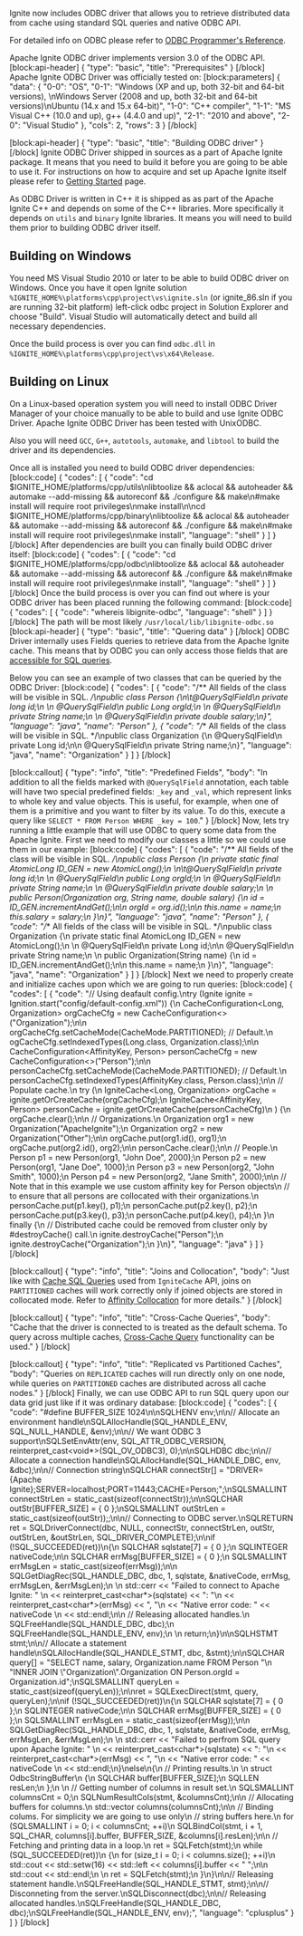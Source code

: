 Ignite now includes ODBC driver that allows you to retrieve distributed data from cache using standard SQL queries and native ODBC API.

For detailed info on ODBC please refer to [ODBC Programmer's Reference](https://msdn.microsoft.com/en-us/library/ms714177.aspx).

Apache Ignite ODBC driver implements version 3.0 of the ODBC API.
[block:api-header]
{
  "type": "basic",
  "title": "Prerequisites"
}
[/block]
Apache Ignite ODBC Driver was officially tested on:
[block:parameters]
{
  "data": {
    "0-0": "OS",
    "0-1": "Windows (XP and up, both 32-bit and 64-bit versions), \nWindows Server (2008 and up, both 32-bit and 64-bit versions)\nUbuntu (14.x and 15.x 64-bit)",
    "1-0": "C++ compiler",
    "1-1": "MS Visual C++ (10.0 and up), g++ (4.4.0 and up)",
    "2-1": "2010 and above",
    "2-0": "Visual Studio"
  },
  "cols": 2,
  "rows": 3
}
[/block]

[block:api-header]
{
  "type": "basic",
  "title": "Building ODBC driver"
}
[/block]
Ignite ODBC Driver shipped in sources as a part of Apache Ignite package. It means that you need to build it before you are going to be able to use it. For instructions on how to acquire and set up Apache Ignite itself please refer to [Getting Started](doc:getting-started) page.

As ODBC Driver is written in C++ it is shipped as as part of the Apache Ignite C++ and depends on some of the C++ libraries. More specifically it depends on `utils` and `binary` Ignite libraries. It means you will need to build them prior to building ODBC driver itself.

## Building on Windows
You need MS Visual Studio 2010 or later to be able to build ODBC driver on Windows. Once you have it open Ignite solution `%IGNITE_HOME%\platforms\cpp\project\vs\ignite.sln` (or ignite_86.sln if you are running 32-bit platform) left-click odbc project in Solution Explorer and choose "Build". Visual Studio will automatically detect and build all necessary dependencies.

Once the build process is over you can find `odbc.dll` in `%IGNITE_HOME%\platforms\cpp\project\vs\x64\Release`.

## Building on Linux
On a Linux-based operation system you will need to install ODBC Driver Manager of your choice manually to be able to build and use Ignite ODBC Driver. Apache Ignite ODBC Driver has been tested with UnixODBC.

Also you will need `GCC`, `G++`, `autotools`, `automake`, and `libtool` to build the driver and its dependencies.

Once all is installed you need to build ODBC driver dependencies:
[block:code]
{
  "codes": [
    {
      "code": "cd $IGNITE_HOME/platforms/cpp/utils\nlibtoolize && aclocal && autoheader && automake --add-missing && autoreconf && ./configure && make\n#make install will require root privileges\nmake install\n\ncd $IGNITE_HOME/platforms/cpp/binary\nlibtoolize && aclocal && autoheader && automake --add-missing && autoreconf && ./configure && make\n#make install will require root privileges\nmake install",
      "language": "shell"
    }
  ]
}
[/block]
After dependencies are built you can finally build ODBC driver itself:
[block:code]
{
  "codes": [
    {
      "code": "cd $IGNITE_HOME/platforms/cpp/odbc\nlibtoolize && aclocal && autoheader && automake --add-missing && autoreconf && ./configure && make\n#make install will require root privileges\nmake install",
      "language": "shell"
    }
  ]
}
[/block]
Once the build process is over you can find out where is your ODBC driver has been placed running the following command:
[block:code]
{
  "codes": [
    {
      "code": "whereis libignite-odbc",
      "language": "shell"
    }
  ]
}
[/block]
The path will be most likely `/usr/local/lib/libignite-odbc.so`
[block:api-header]
{
  "type": "basic",
  "title": "Quering data"
}
[/block]
ODBC Driver internally uses Fields queries to retrieve data from the Apache Ignite cache. This means that by ODBC you can only access those fields that are [accessible for SQL queries](/docs/sql-queries#section-making-fields-visible-for-sql-queries).

Below you can see an example of two classes that can be queried by the ODBC Driver:
[block:code]
{
  "codes": [
    {
      "code": "/** All fields of the class will be visible in SQL. */\npublic class Person {\n\t@QuerySqlField\n  private long id;\n  \n  @QuerySqlField\n  public Long orgId;\n  \n  @QuerySqlField\n  private String name;\n  \n  @QuerySqlField\n  private double salary;\n}",
      "language": "java",
      "name": "Person"
    },
    {
      "code": "/** All fields of the class will be visible in SQL. */\npublic class Organization {\n  @QuerySqlField\n  private Long id;\n\n  @QuerySqlField\n  private String name;\n}",
      "language": "java",
      "name": "Organization"
    }
  ]
}
[/block]

[block:callout]
{
  "type": "info",
  "title": "Predefined Fields",
  "body": "In addition to all the fields marked with `@QuerySqlField` annotation, each table will have two special predefined fields: `_key` and `_val`, which represent links to whole key and value objects. This is useful, for example, when one of them is a primitive and you want to filter by its value. To do this, execute a query like `SELECT * FROM Person WHERE _key = 100`."
}
[/block]
Now, lets try running a little example that will use ODBC to query some data from the Apache Ignite. First we need to modify our classes a little so we could use them in our example:
[block:code]
{
  "codes": [
    {
      "code": "/** All fields of the class will be visible in SQL. */\npublic class Person {\n  private static final AtomicLong ID_GEN = new AtomicLong();\n  \n\t@QuerySqlField\n  private long id;\n  \n  @QuerySqlField\n  public Long orgId;\n  \n  @QuerySqlField\n  private String name;\n  \n  @QuerySqlField\n  private double salary;\n  \n  public Person(Organization org, String name, double salary) {\n    id = ID_GEN.incrementAndGet();\n\n    orgId = org.id();\n\n    this.name = name;\n    this.salary = salary;\n  }\n}",
      "language": "java",
      "name": "Person"
    },
    {
      "code": "/** All fields of the class will be visible in SQL. */\npublic class Organization {\n  private static final AtomicLong ID_GEN = new AtomicLong();\n  \n  @QuerySqlField\n  private Long id;\n\n  @QuerySqlField\n  private String name;\n  \n  public Organization(String name) {\n    id = ID_GEN.incrementAndGet();\n\n    this.name = name;\n  }\n}",
      "language": "java",
      "name": "Organization"
    }
  ]
}
[/block]
Next we need to properly create and initialize caches upon which we are going to run queries:
[block:code]
{
  "codes": [
    {
      "code": "// Using deafault config.\ntry (Ignite ignite = Ignition.start(\"config/default-config.xml\")) {\n  CacheConfiguration<Long, Organization> orgCacheCfg = new CacheConfiguration<>(\"Organization\");\n\n  orgCacheCfg.setCacheMode(CacheMode.PARTITIONED); // Default.\n  ogCacheCfg.setIndexedTypes(Long.class, Organization.class);\n\n  CacheConfiguration<AffinityKey<Long>, Person> personCacheCfg = new CacheConfiguration<>(\"Person\");\n\n  personCacheCfg.setCacheMode(CacheMode.PARTITIONED); // Default.\n  personCacheCfg.setIndexedTypes(AffinityKey.class, Person.class);\n\n  // Populate cache.\n  try (\n    IgniteCache<Long, Organization> orgCache = ignite.getOrCreateCache(orgCacheCfg);\n    IgniteCache<AffinityKey<Long>, Person> personCache = ignite.getOrCreateCache(personCacheCfg)\n  ) {\n    orgCache.clear();\n\n    // Organizations.\n    Organization org1 = new Organization(\"ApacheIgnite\");\n    Organization org2 = new Organization(\"Other\");\n\n    orgCache.put(org1.id(), org1);\n    orgCache.put(org2.id(), org2);\n\n    personCache.clear();\n\n    // People.\n    Person p1 = new Person(org1, \"John Doe\", 2000);\n    Person p2 = new Person(org1, \"Jane Doe\", 1000);\n    Person p3 = new Person(org2, \"John Smith\", 1000);\n    Person p4 = new Person(org2, \"Jane Smith\", 2000);\n\n    // Note that in this example we use custom affinity key for Person objects\n    // to ensure that all persons are collocated with their organizations.\n    personCache.put(p1.key(), p1);\n    personCache.put(p2.key(), p2);\n    personCache.put(p3.key(), p3);\n    personCache.put(p4.key(), p4);\n  }\n  finally {\n    // Distributed cache could be removed from cluster only by #destroyCache() call.\n    ignite.destroyCache(\"Person\");\n    ignite.destroyCache(\"Organization\");\n  }\n}",
      "language": "java"
    }
  ]
}
[/block]

[block:callout]
{
  "type": "info",
  "title": "Joins and Collocation",
  "body": "Just like with [Cache SQL Queries](doc:cache-queries) used from `IgniteCache` API, joins on `PARTITIONED` caches will work correctly only if joined objects are stored in collocated mode. Refer to [Affinity Collocation](/docs/affinity-collocation#collocate-data-with-data) for more details."
}
[/block]

[block:callout]
{
  "type": "info",
  "title": "Cross-Cache Queries",
  "body": "Cache that the driver is connected to is treated as the default schema. To query across multiple caches, [Cross-Cache Query](/docs/cache-queries#cross-cache-queries) functionality can be used."
}
[/block]

[block:callout]
{
  "type": "info",
  "title": "Replicated vs Partitioned Caches",
  "body": "Queries on `REPLICATED` caches will run directly only on one node, while queries on `PARTITIONED` caches are distributed across all cache nodes."
}
[/block]
Finally, we can use ODBC API to run SQL query upon our data grid just like if it was ordinary database:
[block:code]
{
  "codes": [
    {
      "code": "#define BUFFER_SIZE 1024\n\nSQLHENV env;\n\n// Allocate an environment handle\nSQLAllocHandle(SQL_HANDLE_ENV, SQL_NULL_HANDLE, &env);\n\n// We want ODBC 3 support\nSQLSetEnvAttr(env, SQL_ATTR_ODBC_VERSION, reinterpret_cast<void*>(SQL_OV_ODBC3), 0);\n\nSQLHDBC dbc;\n\n// Allocate a connection handle\nSQLAllocHandle(SQL_HANDLE_DBC, env, &dbc);\n\n// Connection string\nSQLCHAR connectStr[] = \"DRIVER={Apache Ignite};SERVER=localhost;PORT=11443;CACHE=Person;\";\nSQLSMALLINT connectStrLen = static_cast<SQLSMALLINT>(sizeof(connectStr));\n\nSQLCHAR outStr[BUFFER_SIZE] = { 0 };\nSQLSMALLINT outStrLen = static_cast<SQLSMALLINT>(sizeof(outStr));;\n\n// Connecting to ODBC server.\nSQLRETURN ret = SQLDriverConnect(dbc, NULL, connectStr, connectStrLen, outStr, outStrLen, &outStrLen, SQL_DRIVER_COMPLETE);\n\nif (!SQL_SUCCEEDED(ret))\n{\n  SQLCHAR sqlstate[7] = { 0 };\n  SQLINTEGER nativeCode;\n\n  SQLCHAR errMsg[BUFFER_SIZE] = { 0 };\n  SQLSMALLINT errMsgLen = static_cast<SQLSMALLINT>(sizeof(errMsg));\n\n  SQLGetDiagRec(SQL_HANDLE_DBC, dbc, 1, sqlstate, &nativeCode, errMsg, errMsgLen, &errMsgLen);\n  \n  std::cerr << \"Failed to connect to Apache Ignite: \" \n            << reinterpret_cast<char*>(sqlstate) << \": \"\n            << reinterpret_cast<char*>(errMsg) << \", \"\n            << \"Native error code: \" << nativeCode \n            << std::endl;\n\n  // Releasing allocated handles.\n  SQLFreeHandle(SQL_HANDLE_DBC, dbc);\n  SQLFreeHandle(SQL_HANDLE_ENV, env);\n  \n  return;\n}\n\nSQLHSTMT stmt;\n\n// Allocate a statement handle\nSQLAllocHandle(SQL_HANDLE_STMT, dbc, &stmt);\n\nSQLCHAR query[] = \"SELECT name, salary, Organization.name FROM Person \"\n  \"INNER JOIN \\\"Organization\\\".Organization ON Person.orgId = Organization.id\";\nSQLSMALLINT queryLen = static_cast<SQLSMALLINT>(sizeof(queryLen));\n\nret = SQLExecDirect(stmt, query, queryLen);\n\nif (!SQL_SUCCEEDED(ret))\n{\n  SQLCHAR sqlstate[7] = { 0 };\n  SQLINTEGER nativeCode;\n\n  SQLCHAR errMsg[BUFFER_SIZE] = { 0 };\n  SQLSMALLINT errMsgLen = static_cast<SQLSMALLINT>(sizeof(errMsg));\n\n  SQLGetDiagRec(SQL_HANDLE_DBC, dbc, 1, sqlstate, &nativeCode, errMsg, errMsgLen, &errMsgLen);\n  \n  std::cerr << \"Failed to perfrom SQL query upon Apache Ignite: \" \n            << reinterpret_cast<char*>(sqlstate) << \": \"\n            << reinterpret_cast<char*>(errMsg) << \", \"\n            << \"Native error code: \" << nativeCode \n            << std::endl;\n}\nelse\n{\n  // Printing results.\n  \n  struct OdbcStringBuffer\n  {\n    SQLCHAR buffer[BUFFER_SIZE];\n    SQLLEN resLen;\n  };\n  \n  // Getting number of columns in result set.\n  SQLSMALLINT columnsCnt = 0;\n  SQLNumResultCols(stmt, &columnsCnt);\n\n  // Allocating buffers for columns.\n  std::vector<OdbcStringBuffer> columns(columnsCnt);\n\n  // Binding colums. For simplicity we are going to use only\n  // string buffers here.\n  for (SQLSMALLINT i = 0; i < columnsCnt; ++i)\n    SQLBindCol(stmt, i + 1, SQL_CHAR, columns[i].buffer, BUFFER_SIZE, &columns[i].resLen);\n\n  // Fetching and printing data in a loop.\n  ret = SQLFetch(stmt);\n  while (SQL_SUCCEEDED(ret))\n  {\n    for (size_t i = 0; i < columns.size(); ++i)\n      std::cout << std::setw(16) << std::left << columns[i].buffer << \" \";\n\n    std::cout << std::endl;\n    \n    ret = SQLFetch(stmt);\n  }\n}\n\n// Releasing statement handle.\nSQLFreeHandle(SQL_HANDLE_STMT, stmt);\n\n// Disconneting from the server.\nSQLDisconnect(dbc);\n\n// Releasing allocated handles.\nSQLFreeHandle(SQL_HANDLE_DBC, dbc);\nSQLFreeHandle(SQL_HANDLE_ENV, env);",
      "language": "cplusplus"
    }
  ]
}
[/block]